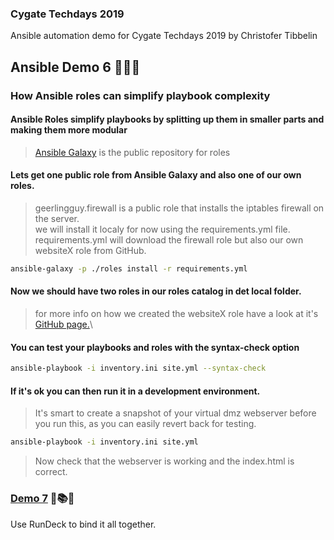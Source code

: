 ### Cygate Techdays 2019
Ansible automation demo for Cygate Techdays 2019 by Christofer Tibbelin
## Ansible Demo 6 :blue_book::green_book::orange_book:
### How Ansible roles can simplify playbook complexity
#### Ansible Roles simplify playbooks by splitting up them in smaller parts and making them more modular
> [Ansible Galaxy](https://galaxy.ansible.com) is the public repository for roles
#### Lets get one public role from Ansible Galaxy and also one of our own roles.
> geerlingguy.firewall is a public role that installs the iptables firewall on the server.\
> we will install it localy for now using the requirements.yml file.\
> requirements.yml will download the firewall role but also our own websiteX role from GitHub.
```sh
ansible-galaxy -p ./roles install -r requirements.yml
```
#### Now we should have two roles in our roles catalog in det local folder.
> for more info on how we created the websiteX role have a look at it's [GitHub page.](https://github.com/tibbe78/websiteX)\
#### You can test your playbooks and roles with the syntax-check option
```sh
ansible-playbook -i inventory.ini site.yml --syntax-check
```
#### If it's ok you can then run it in a development environment.
> It's smart to create a snapshot of your virtual dmz webserver before you run this, as you can easily revert back for testing.
```sh
ansible-playbook -i inventory.ini site.yml
```
> Now check that the webserver is working and the index.html is correct.
### [Demo 7](../demo7/) :runner::books::grin:
Use RunDeck to bind it all together.
